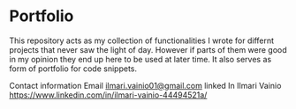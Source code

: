 # Portfolio

This repository acts as my collection of functionalities I wrote for differnt projects that never saw the light of day. However if parts 
of them were good in my opinion they end up here to be used at later time. It also serves as form of portfolio for code snippets. 


Contact information
Email
ilmari.vainio01@gmail.com
linked In Ilmari Vainio 
https://www.linkedin.com/in/ilmari-vainio-44494521a/
